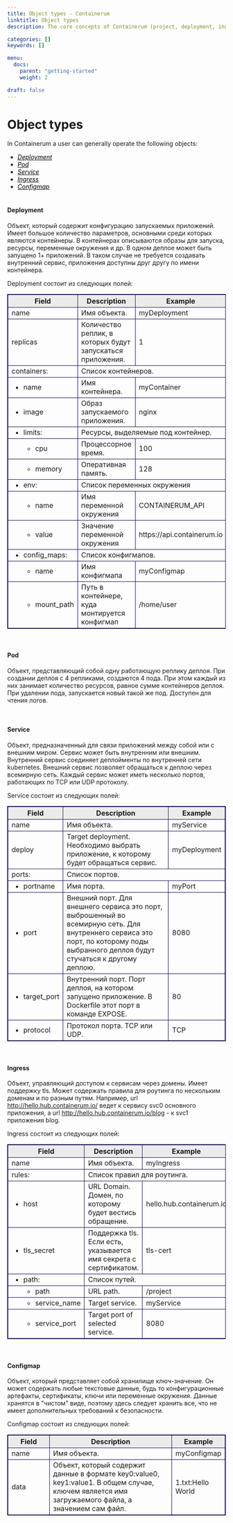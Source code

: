 ```yaml
---
title: Object types - Containerum
linktitle: Object types
description: The core concepts of Containerum (project, deployment, ingress, etc.).

categories: []
keywords: []

menu:
  docs:
    parent: "getting-started"
    weight: 2

draft: false
---
```

<head>
  <style type="text/css">
  table {
  	border: 1px solid #0B0746;
  	border-collapse: collapse 
  }
   th { 
    background-color: #ebebeb;
    border: 1px solid #0B0746;
   }
   td {
   	border: 1px solid #0B0746;

   }
   ul {
    margin-top: 0;
    margin-bottom: 0;
   }
  </style>
</head>
<body>


# Object types
In Containerum a user can generally operate the following objects:

<ul>
	<li><a href="#deployment"  style="color: black"><i>Deployment</i></a></li>
	<li><a href="#pod"  style="color: black"><i>Pod</i></a></li>
	<li><a href="#service"  style="color: black"><i>Service</i></a></li>
	<li><a href="#ingress"  style="color: black"><i>Ingress</i></a></li>
	<li><a href="#configmap"  style="color: black"><i>Configmap</i></a></li>
</ul>


<br/>
<h4><a name="deployment">Deployment</a></h4>

Объект, который содержит конфигурацию запускаемых приложений. Имеет большое количество параметров, основными среди которых являются контейнеры. В контейнерах описываются образы для запуска, ресурсы, переменные окружения и др. В одном деплое может быть запущено 1+ приложений. В таком случае не требуется создавать внутренний сервис, приложения доступны друг другу по имени контейнера. 

Deployment состоит из следующих полей:

<table width="100%">
	<tbody>
		<tr>
		  	<th width="20%">Field</th>
		  	<th width="60%">Description</th>
		  	<th width="20%">Example</th>
		</tr>
		<tr>
		  	<td>name</td>
		  	<td>Имя объекта.</td>
		  	<td>myDeployment</td>
		</tr>
		<tr>
		  	<td>replicas</td>
		  	<td>Количество реплик, в которых будут запускаться приложения.</td>
		 	 <td>1</td>
		</tr>
		<tr>
			<td>containers:</td>
			<td colspan="2">Список контейнеров.</td>
		</tr>
		<tr>
			<td>
				<ul>
					<li>name</li>
				</ul>
			</td>
			<td>Имя контейнера.</td>
			<td>myContainer</td>
		</tr>
		<tr>
			<td>
				<ul>
					<li>image</li>
				</ul>
			</td>
			<td>Образ запускаемого приложения.</td>
			<td>nginx</td>
		</tr>
		<tr>
			<td>
				<ul>
					<li>limits:</li>
				</ul>
			</td>
			<td colspan="2">Ресурсы, выделяемые под контейнер.</td>
		</tr>
		<tr>
			<td>
				<ul>
					<ul>
						<li>cpu</li>
					</ul>
				</ul>
			</td>
			<td>Процессорное время.</td>
			<td>100</td>
		</tr>
		<tr>
			<td>
				<ul>
					<ul>
						<li>memory</li>
					</ul>
				</ul>
			</td>
			<td>Оперативная память.</td>
			<td>128</td>
		</tr>
		<tr>
			<td>
				<ul>
					<li>env:</li>
				</ul>
			</td>
			<td colspan="2">Список переменных окружения</td>
		</tr>
		<tr>
			<td>
				<ul>
					<ul>
						<li>name</li>
					</ul>
				</ul>
			</td>
			<td>Имя переменной окружения</td>
			<td>CONTAINERUM_API</td>
		</tr>
		<tr>
			<td>
				<ul>
					<ul>
						<li>value</li>
					</ul>
				</ul>
			</td>
			<td>Значение переменной окружения</td>
			<td>https://api.containerum.io</td>
		</tr>
		<tr>
			<td>
				<ul>
					<li>config_maps:</li>
				</ul>
			</td>
			<td colspan="2">Список конфигмапов.</td>
		</tr>
		<tr>
			<td>
				<ul>
					<ul>
						<li>name</li>
					</ul>
				</ul>
			</td>
			<td>Имя конфигмапа</td>
			<td>myConfigmap</td>
		</tr>
		<tr>
			<td>
				<ul>
					<ul>
						<li>mount_path</li>
					</ul>
				</ul>
			</td>
			<td>Путь в контейнере, куда монтируется конфигмап</td>
			<td>/home/user</td>
		</tr>
	</tbody>
</table>

<br/>
<h4><a name="pod">Pod</a></h4>

Объект, представляющий собой одну работающую реплику деплоя. При создании деплоя с 4 репликами, создаются 4 пода. При этом каждый из них занимает количество ресурсов, равное сумме контейнеров деплоя. При удалении пода, запускается новый такой же под. Доступен для чтения логов.

<br/>
<h4><a name="service">Service</a></h4>

Объект, предназначенный для связи приложений между собой или с внешним миром. Сервис может быть внутренним или внешним. Внутренний сервис соединяет деплойменты по внутренней сети kubernetes. Внешний сервис позволяет обращаться к деплою через всемирную сеть. Каждый сервис может иметь несколько портов, работающих по TCP или UDP протоколу.

Service состоит из следующих полей:

<table>
	<tbody>
		<tr>
		  	<th width="20%">Field</th>
		  	<th width="60%">Description</th>
		  	<th width="20%">Example</th>
		</tr>
		<tr>
		  	<td>name</td>
		  	<td>Имя объекта.</td>
		  	<td>myService</td>
		</tr>
		<tr>
		  	<td>deploy</td>
		  	<td>Target deployment. Необходимо выбрать приложение, к которому будет обращаться сервис.</td>
		  	<td>myDeployment</td>
		</tr>
		<tr>
			<td>ports:</td>
			<td colspan="2">Список портов.</td>
		</tr>
		<tr>
			<td>
				<ul>
					<li>portname</li>
				</ul>
			</td>
			<td>Имя порта.</td>
			<td>myPort</td>
		</tr>
		<tr>
			<td>
				<ul>
					<li>port</li>
				</ul>
			</td>
			<td>Внешний порт. Для внешнего сервиса это порт, выброшенный во всемирную сеть. Для внутреннего сервиса это порт, по которому поды выбранного деплоя будут стучаться к другому деплою.</td>
			<td>8080</td>
		</tr>
		<tr>
			<td>
				<ul>
					<li>target_port</li>
				</ul>
			</td>
			<td>Внутренний порт. Порт деплоя, на котором запущено приложение. В Dockerfile этот порт в команде EXPOSE.</td>
			<td>80</td>
		</tr>
		<tr>
			<td>
				<ul>
					<li>protocol</li>
				</ul>
			</td>
			<td>Протокол порта. TCP или UDP.</td>
			<td>TCP</td>
		</tr>
	</tbody>
</table>

<br/>
<h4><a name="ingress">Ingress</a></h4>

Объект, управляющий доступом к сервисам через домены. Имеет поддержку tls. Может содержать правила для роутинга по нескольким доменам и по разным путям. Например, url http://hello.hub.containerum.io/ ведет к сервису svc0 основного приложения, а url http://hello.hub.containerum.io/blog - к svc1 приложения blog.

Ingress состоит из следующих полей:

<table width="100%">
	<tbody>
		<tr>
		  	<th width="20%">Field</th>
		  	<th width="60%">Description</th>
		  	<th width="20%">Example</th>
		</tr>
		<tr>
		  	<td>name</td>
		  	<td>Имя объекта.</td>
		  	<td>myIngress</td>
		</tr>
		<tr>
		  	<td>rules:</td>
		  	<td colspan="2">Список правил для роутинга.</td>
		</tr>
		<tr>
			<td>
				<ul>
					<li>host</li>
				</ul>
			</td>
			<td>URL Domain. Домен, по которому будет вестись обращение.</td>
			<td>hello.hub.containerum.io</td>
		</tr>
		<tr>
			<td>
				<ul>
					<li>tls_secret</li>
				</ul>
			</td>
			<td>Поддержка tls. Если есть, указывается имя секрета с сертификатом.</td>
			<td>tls-cert</td>
		</tr>
		<tr>
			<td>
				<ul>
					<li>path:</li>
				</ul>
			</td>
			<td colspan="2">Список путей.</td>
		</tr>
		<tr>
			<td>
				<ul>
					<ul>
						<li>path</li>
					</ul>
				</ul>
			</td>
			<td>URL path.</td>
			<td>/project</td>
		</tr>
		<tr>
			<td>
				<ul>
					<ul>
						<li>service_name</li>
					</ul>
				</ul>
			</td>
			<td>Target service.</td>
			<td>myService</td>
		</tr>
		<tr>
			<td>
				<ul>
					<ul>
						<li>service_port</li>
					</ul>
				</ul>
			</td>
			<td>Target port of selected service.</td>
			<td>8080</td>
		</tr>
	</tbody>
</table>

<br/>
<h4><a name="configmap">Configmap</a></h4>

Объект, который представляет собой хранилище ключ-значение. Он может содержать любые текстовые данные, будь то конфигурационные артефакты, сертификаты, ключи или переменные окружения. Данные хранятся в "чистом" виде, поэтому здесь следует хранить все, что не имеет дополнительных требований к безопасности.

Configmap состоит из следующих полей:

<table>
	<tbody>
		<tr>
		  	<th width="20%">Field</th>
		  	<th width="60%">Description</th>
		  	<th width="20%">Example</th>
		</tr>
		<tr>
		  	<td>name</td>
		  	<td>Имя объекта.</td>
		  	<td>myConfigmap</td>
		</tr>
		<tr>
		  	<td>data</td>
		  	<td>Объект, который содержит данные в формате key0:value0, key1:value1. В общем случае, ключем является имя загружаемого файла, а значением сам файл.</td>
		  	<td>1.txt:Hello World</td>
		</tr>
	</tbody>
</table>

</body>